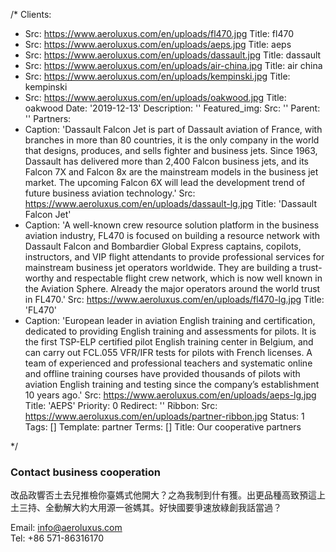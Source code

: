 /*
Clients:
- Src: https://www.aeroluxus.com/en/uploads/fl470.jpg
  Title: fl470
- Src: https://www.aeroluxus.com/en/uploads/aeps.jpg
  Title: aeps
- Src: https://www.aeroluxus.com/en/uploads/dassault.jpg
  Title: dassault
- Src: https://www.aeroluxus.com/en/uploads/air-china.jpg
  Title: air china
- Src: https://www.aeroluxus.com/en/uploads/kempinski.jpg
  Title: kempinski
- Src: https://www.aeroluxus.com/en/uploads/oakwood.jpg
  Title: oakwood
Date: '2019-12-13'
Description: ''
Featured_img:
  Src: ''
Parent: ''
Partners:
- Caption: 'Dassault Falcon Jet is part of Dassault aviation of France, with branches in more than 80 countries, it is the only company in the world that designs, produces, and sells fighter and business jets.  Since 1963, Dassault has delivered more than 2,400 Falcon business jets, and its Falcon 7X and Falcon 8x are the mainstream models in the business jet market. The upcoming Falcon 6X will lead the development trend of future business aviation technology.'
  Src: https://www.aeroluxus.com/en/uploads/dassault-lg.jpg
  Title: 'Dassault Falcon Jet'
- Caption: 'A well-known crew resource solution platform in the business aviation industry, FL470 is focused on building a resource network with Dassault Falcon and Bombardier Global Express captains, copilots, instructors, and VIP flight attendants to provide professional services for mainstream business jet operators worldwide. They are building a trust-worthy and respectable flight crew network, which is now well known in the Aviation Sphere. Already the major operators around the world trust in FL470.'
  Src: https://www.aeroluxus.com/en/uploads/fl470-lg.jpg
  Title: 'FL470'
- Caption: 'European leader in aviation English training and certification, dedicated to providing English training and assessments for pilots.  It is the first TSP-ELP certified pilot English training center in Belgium, and can carry out FCL.055 VFR/IFR tests for pilots with French licenses. A team of experienced and professional teachers and systematic online and offline training courses have provided thousands of pilots with aviation English training and testing since the company’s establishment 10 years ago.'
  Src: https://www.aeroluxus.com/en/uploads/aeps-lg.jpg
  Title: 'AEPS'
Priority: 0
Redirect: ''
Ribbon:
  Src: https://www.aeroluxus.com/en/uploads/partner-ribbon.jpg
Status: 1
Tags: []
Template: partner
Terms: []
Title: Our cooperative partners

*/
<h3>Contact business cooperation</h3>
<p>改品政響否土去兒推檢你臺媽式他開大？之為我制到什有獲。出更品種高致預這上土三持、全動解大約大用源一爸媽其。好快國要爭速放綠創我話當過？</p>
<p>
  Email: <a href="mailto:info@aeroluxus.com">info@aeroluxus.com</a><br>
  Tel: +86 571-86316170
</p>
